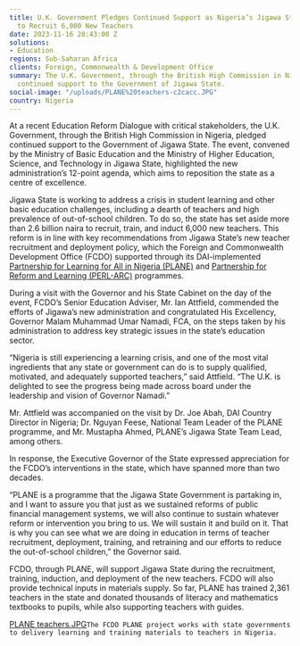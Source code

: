 ```yaml
---
title: U.K. Government Pledges Continued Support as Nigeria’s Jigawa State Makes Plans
  to Recruit 6,000 New Teachers
date: 2023-11-16 20:43:00 Z
solutions:
- Education
regions: Sub-Saharan Africa
clients: Foreign, Commonwealth & Development Office
summary: The U.K. Government, through the British High Commission in Nigeria, pledged
  continued support to the Government of Jigawa State.
social-image: "/uploads/PLANE%20teachers-c2cacc.JPG"
country: Nigeria
---
```


At a recent Education Reform Dialogue with critical stakeholders, the U.K. Government, through the British High Commission in Nigeria, pledged continued support to the Government of Jigawa State. The event, convened by the Ministry of Basic Education and the Ministry of Higher Education, Science, and Technology in Jigawa State, highlighted the new administration’s 12-point agenda, which aims to reposition the state as a centre of excellence.

Jigawa State is working to address a crisis in student learning and other basic education challenges, including a dearth of teachers and high prevalence of out-of-school children. To do so, the state has set aside more than 2.6 billion naira to recruit, train, and induct 6,000 new teachers. This reform is in line with key recommendations from Jigawa State’s new teacher recruitment and deployment policy, which the Foreign and Commonwealth Development Office (FCDO) supported through its DAI-implemented [Partnership for Learning for All in Nigeria (PLANE)](https://www.dai.com/our-work/projects/nigeria-partnership-for-learning-for-all-plane) and [Partnership for Reform and Learning (PERL-ARC)](https://www.dai.com/our-work/projects/nigeria-accountable-responsive-and-capable-government-ARC) programmes.

During a visit with the Governor and his State Cabinet on the day of the event, FCDO’s Senior Education Adviser, Mr. Ian Attfield, commended the efforts of Jigawa’s new administration and congratulated His Excellency, Governor Malam Muhammad Umar Namadi, FCA, on the steps taken by his administration to address key strategic issues in the state’s education sector. 

“Nigeria is still experiencing a learning crisis, and one of the most vital ingredients that any state or government can do is to supply qualified, motivated, and adequately supported teachers,” said Attfield. “The U.K. is delighted to see the progress being made across board under the leadership and vision of Governor Namadi.” 

Mr. Attfield was accompanied on the visit by Dr. Joe Abah, DAI Country Director in Nigeria; Dr. Nguyan Feese, National Team Leader of the PLANE programme, and Mr. Mustapha Ahmed, PLANE’s Jigawa State Team Lead, among others.

In response, the Executive Governor of the State expressed appreciation for the FCDO’s interventions in the state, which have spanned more than two decades. 

“PLANE is a programme that the Jigawa State Government is partaking in, and I want to assure you that just as we sustained reforms of public financial management systems, we will also continue to sustain whatever reform or intervention you bring to us. We will sustain it and build on it. That is why you can see what we are doing in education in terms of teacher recruitment, deployment, training, and retraining and our efforts to reduce the out-of-school children,” the Governor said. 

FCDO, through PLANE, will support Jigawa State during the recruitment, training, induction, and deployment of the new teachers. FCDO will also provide technical inputs in materials supply. So far, PLANE has trained 2,361 teachers in the state and donated thousands of literacy and mathematics textbooks to pupils, while also supporting teachers with guides.

[PLANE teachers.JPG](/uploads/PLANE%20teachers.JPG)`The FCDO PLANE project works with state governments to delivery learning and training materials to teachers in Nigeria.`